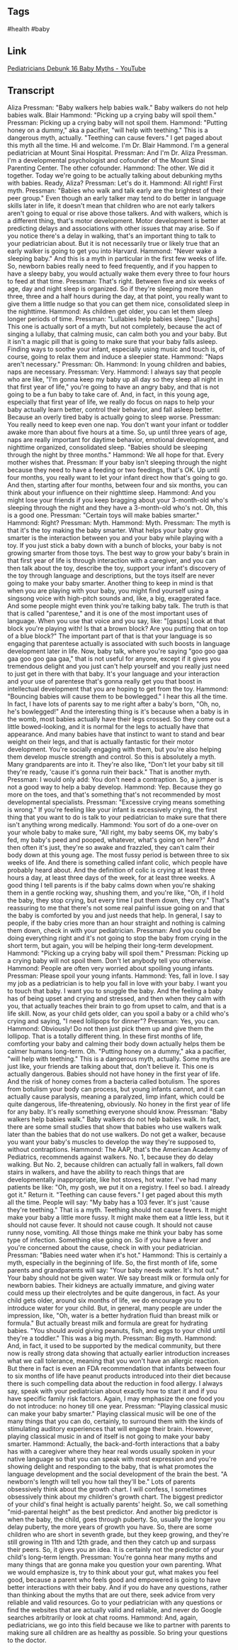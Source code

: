 ## Tags
#health #baby

## Link
[Pediatricians Debunk 16 Baby Myths - YouTube](https://www.youtube.com/watch?v=jzFY1KDoaeU)

## Transcript
Aliza Pressman: "Baby
walkers help babies walk."
Baby walkers do not help babies walk.
Blair Hammond: "Picking up a
crying baby will spoil them."
Pressman: Picking up a crying
baby will not spoil them.
Hammond: "Putting honey on a dummy,"
aka a pacifier, "will help with teething."
This is a dangerous myth, actually.
"Teething can cause fevers."
I get paged about this myth all the time.
Hi and welcome.
I'm Dr. Blair Hammond.
I'm a general pediatrician
at Mount Sinai Hospital.
Pressman: And I'm Dr. Aliza Pressman.
I'm a developmental psychologist
and cofounder of the Mount
Sinai Parenting Center.
The other cofounder.
Hammond: The other. We did it together.
Today we're going to be actually talking
about debunking myths with babies.
Ready, Aliza?
Pressman: Let's do it.
Hammond: All right!
First myth.
Pressman: "Babies who walk and talk early
are the brightest of their peer group."
Even though an early talker
may tend to do better
in language skills later in life,
it doesn't mean that children
who are not early talkers
aren't going to equal or
rise above those talkers.
And with walkers, which
is a different thing,
that's motor development.
Motor development is
better at predicting delays
and associations with other
issues that may arise.
So if you notice there's
a delay in walking,
that's an important thing
to talk to your pediatrician about.
But it is not necessarily
true or likely true
that an early walker is going
to get you into Harvard.
Hammond: "Never wake a sleeping baby."
And this is a myth in particular
in the first few weeks of life.
So, newborn babies really
need to feed frequently,
and if you happen to have a sleepy baby,
you would actually wake them
every three to four hours
to feed at that time.
Pressman: That's right.
Between five and six weeks of age,
day and night sleep is organized.
So if they're sleeping more than three,
three and a half hours during
the day, at that point,
you really want to give
them a little nudge
so that you can get them nice,
consolidated sleep in the nighttime.
Hammond: As children get older,
you can let them sleep
longer periods of time.
Pressman: "Lullabies help babies sleep."
[laughs]
This one is actually
sort of a myth, but not completely,
because the act of singing a
lullaby, that calming music,
can calm both you and your baby.
But it isn't a magic pill that is going to
make sure that your baby falls asleep.
Finding ways to soothe your infant,
especially using music
and touch is, of course,
going to relax them and
induce a sleepier state.
Hammond: "Naps aren't necessary."
Pressman: Oh.
Hammond: In young children and
babies, naps are necessary.
Pressman: Very.
Hammond: I always say
that people who are like,
"I'm gonna keep my baby up all day
so they sleep all night in
that first year of life,"
you're going to have an angry baby,
and that is not going to be
a fun baby to take care of.
And, in fact, in this young age,
especially that first year of life,
we really do focus on
naps to help your baby
actually learn better,
control their behavior,
and fall asleep better.
Because an overly tired baby
is actually going to sleep worse.
Pressman: You really need
to keep even one nap.
You don't want your
infant or toddler awake
more than about five hours at a time.
So, up until three years of age,
naps are really important for
daytime behavior, emotional development,
and nighttime organized,
consolidated sleep.
"Babies should be sleeping
through the night by three months."
Hammond: We all hope for that.
Every mother wishes that.
Pressman: If your baby isn't
sleeping through the night
because they need to have a feeding
or two feedings, that's OK.
Up until four months, you
really want to let your infant
direct how that's going to go.
And then, starting after four months,
between four and six
months, you can think about
your influence on their nighttime sleep.
Hammond: And you might lose your friends
if you keep bragging
about your 3-month-old
who's sleeping through the night
and they have a 3-month-old who's not.
Oh, this is a good one.
Pressman: "Certain toys
will make babies smarter."
Hammond: Right?
Pressman: Myth.
Hammond: Myth.
Pressman: The myth is that it's the toy
making the baby smarter.
What helps your baby grow
smarter is the interaction
between you and your baby
while playing with a toy.
If you just stick a baby
down with a bunch of blocks,
your baby is not growing
smarter from those toys.
The best way to grow your baby's brain
in that first year of life is through
interaction with a caregiver,
and you can then talk about
the toy, describe the toy,
support your infant's discovery of the toy
through language and descriptions,
but the toys itself are never
going to make your baby smarter.
Another thing to keep in mind
is that when you are
playing with your baby,
you might find yourself
using a singsong voice
with high-pitch sounds and,
like, a big, exaggerated face.
And some people might even
think you're talking baby talk.
The truth is that that
is called "parentese,"
and it is one of the most
important uses of language.
When you use that voice and you say, like:
"[gasps] Look at that
block you're playing with!
Is that a brown block?
Are you putting that on
top of a blue block?"
The important part of that is that
your language is so engaging
that parentese actually is associated
with such boosts in language
development later in life.
Now, baby talk, where you're saying
"goo goo gaa gaa goo goo gaa gaa,"
that is not useful for anyone,
except if it gives you tremendous delight
and you just can't help
yourself and you really just
need to just get in there with that baby.
It's your language and your interaction
and your use of parentese
that's gonna really
get you that boost in
intellectual development
that you are hoping to get from the toy.
Hammond: "Bouncing babies will
cause them to be bowlegged."
I hear this all the time.
In fact, I have lots of parents
say to me right after a baby's born,
"Oh, no, he's bowlegged!"
And the interesting thing is it's because
when a baby is in the womb,
most babies actually
have their legs crossed.
So they come out a little bowed-looking,
and it is normal for the legs
to actually have that appearance.
And many babies have that instinct
to want to stand and bear
weight on their legs,
and that is actually fantastic
for their motor development.
You're socially engaging with them,
but you're also helping them
develop muscle strength and control.
So this is absolutely a myth.
Many grandparents are into it.
They're also like,
"Don't let your baby
sit till they're ready,
'cause it's gonna ruin their back."
That is another myth.
Pressman: I would only add:
You don't need a contraption.
So, a jumper is not a good way
to help a baby develop.
Hammond: Yep. Because
they go more on the toes,
and that's something
that's not recommended
by most developmental specialists.
Pressman: "Excessive crying
means something is wrong."
If you're feeling like your
infant is excessively crying,
the first thing that you want to do
is talk to your pediatrician to make sure
that there isn't anything wrong medically.
Hammond: You sort of do a one-over
on your whole baby to make sure,
"All right, my baby
seems OK, my baby's fed,
my baby's peed and pooped,
whatever, what's going on here?"
And then often it's just,
they're so awake and frazzled,
they can't calm their body
down at this young age.
The most fussy period is between
three to six weeks of life.
And there is something
called infant colic,
which people have probably heard about.
And the definition of colic is crying
at least three hours a day,
at least three days of the week,
for at least three weeks.
A good thing I tell parents
is if the baby calms down
when you're shaking them
in a gentle rocking way,
shushing them, and you're like,
"Oh, if I hold the baby, they stop crying,
but every time I put them down, they cry."
That's reassuring to me
that there's not some real
painful issue going on
and that the baby is comforted by you
and just needs that help.
In general, I say to people,
if the baby cries more
than an hour straight
and nothing is calming them down,
check in with your pediatrician.
Pressman: And you could
be doing everything right
and it's not going to stop the baby
from crying in the short term, but again,
you will be helping their
long-term development.
Hammond: "Picking up a
crying baby will spoil them."
Pressman: Picking up a crying
baby will not spoil them.
Don't let anybody tell you otherwise.
Hammond: People are often very worried
about spoiling young infants.
Pressman: Please spoil your young infants.
Hammond: Yes, fall in love.
I say my job as a pediatrician
is to help you fall in
love with your baby.
I want you to touch that baby.
I want you to snuggle the baby.
And the feeling a baby has
of being upset and crying and stressed,
and then when they calm with you,
that actually teaches their brain
to go from upset to calm,
and that is a life skill.
Now, as your child gets older,
can you spoil a baby or a
child who's crying and saying,
"I need lollipops for dinner"?
Pressman: Yes, you can.
Hammond: Obviously!
Do not then just pick them up
and give them the lollipop.
That is a totally different thing.
In these first months of life,
comforting your baby and
calming their body down
actually helps them be
calmer humans long-term.
Oh.
"Putting honey on a dummy,"
aka a pacifier, "will help with teething."
This is a dangerous myth, actually.
Some myths are just like,
your friends are talking
about that, don't believe it.
This one is actually dangerous.
Babies should not have honey
in the first year of life.
And the risk of honey comes
from a bacteria called botulism.
The spores from botulism
your body can process,
but young infants cannot,
and it can actually cause paralysis,
meaning a paralyzed, limp infant,
which could be quite dangerous,
life-threatening, obviously.
No honey in the first year of life
for any baby.
It's really something
everyone should know.
Pressman: "Baby walkers help babies walk."
Baby walkers do not help babies walk.
In fact, there are some small studies
that show that babies who use walkers
walk later than the babies
that do not use walkers.
Do not get a walker,
because you want your
baby's muscles to develop
the way they're supposed
to, without contraptions.
Hammond: The AAP, that's the
American Academy of Pediatrics,
recommends against walkers.
No. 1, because they do delay walking.
But No. 2,
because children can
actually fall in walkers,
fall down stairs in walkers,
and have the ability to reach things
that are developmentally inappropriate,
like hot stoves, hot water.
I've had many patients be like:
"Oh, my gosh, we put it on a registry.
I feel so bad.
I already got it."
Return it.
"Teething can cause fevers."
I get paged about this myth all the time.
People will say: "My baby has a 103 fever.
It's just 'cause they're teething."
That is a myth.
Teething should not cause fevers.
It might make your baby
a little more fussy.
It might make them eat a little less,
but it should not cause fever.
It should not cause cough.
It should not cause runny nose, vomiting.
All those things make me think your baby
has some type of infection.
Something else going on.
So if you have a fever and
you're concerned about the cause,
check in with your pediatrician.
Pressman: "Babies need water when it's hot."
Hammond: This is certainly a myth,
especially in the beginning of life.
So, the first month of life,
some parents and grandparents will say:
"Your baby needs water.
It's hot out."
Your baby should not be given water.
We say breast milk or formula
only for newborn babies.
Their kidneys are actually immature,
and giving water could
mess up their electrolytes
and be quite dangerous, in fact.
As your child gets older,
around six months of life,
we do encourage you to
introduce water for your child.
But, in general, many people
are under the impression, like,
"Oh, water is a better hydration fluid
than breast milk or formula."
But actually breast milk and formula
are great for hydrating babies.
"You should avoid giving peanuts, fish,
and eggs to your child
until they're a toddler."
This was a big myth.
Pressman: Big myth.
Hammond: And, in fact,
it used to be supported
by the medical community,
but there now is really strong data
showing that actually earlier introduction
increases what we call tolerance,
meaning that you won't
have an allergic reaction.
But there in fact is even
an FDA recommendation
that infants between four
to six months of life
have peanut products
introduced into their diet
because there is such compelling data
about the reduction in food allergy.
I always say, speak with your pediatrician
about exactly how to start it
and if you have specific
family risk factors.
Again, I may emphasize the one food
you do not introduce:
no honey till one year.
Pressman: "Playing classical music
can make your baby smarter."
Playing classical music will be
one of the many things that you can do,
certainly, to surround them
with the kinds of
stimulating auditory experiences
that will engage their brain.
However, playing classical
music in and of itself
is not going to make your baby smarter.
Hammond: Actually, the
back-and-forth interactions
that a baby has with a caregiver
where they hear real words
usually spoken in your native language
so that you can speak with most expression
and you're showing delight
and responding to the baby,
that is what promotes
the language development
and the social development
of the brain the best.
"A newborn's length will tell
you how tall they'll be."
Lots of parents obsessively
think about the growth chart.
I will confess, I sometimes obsessively
think about my children's growth chart.
The biggest predictor of
your child's final height
is actually parents' height.
So, we call something
"mid-parental height"
as the best predictor.
And another big predictor
is when the baby,
the child, goes through puberty.
So, usually the longer you delay puberty,
the more years of growth you have.
So, there are some children
who are short in seventh grade,
but they keep growing,
and they're still growing
in 11th and 12th grade,
and then they catch up
and surpass their peers.
So, it gives you an idea.
It is certainly not the predictor
of your child's long-term length.
Pressman: You're gonna hear
many myths and many things
that are gonna make you
question your own parenting.
What we would emphasize is,
try to think about your gut,
what makes you feel good,
because a parent who
feels good and empowered
is going to have better interactions
with their baby.
And if you do have any questions,
rather than thinking about
the myths that are out there,
seek advice from very reliable
and valid resources.
Go to your pediatrician with any questions
or find the websites that are actually
valid and reliable,
and never do Google searches
arbitrarily or look at chat rooms.
Hammond: And, again, pediatricians,
we go into this field because
we like to partner with
parents to making sure
all children are as healthy as possible.
So bring your questions to the doctor.
